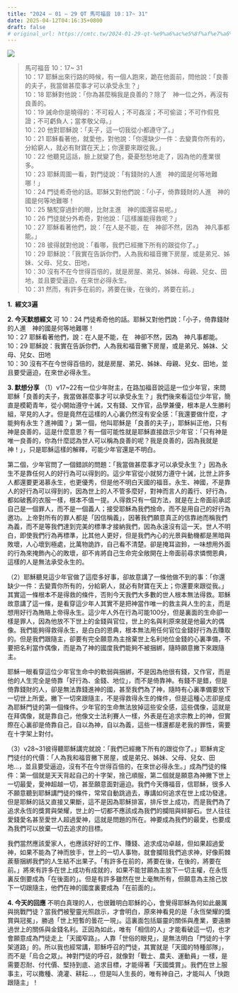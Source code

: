 ```yaml
---
title: "2024 – 01 – 29 QT 馬可福音 10：17~ 31"
date: 2025-04-12T04:16:35+0800
draft: false
# original_url: https://cmtc.tw/2024-01-29-qt-%e9%a6%ac%e5%8f%af%e7%a6%8f%e9%9f%b3-10%ef%bc%9a17-31
---
```


![](/images/qt.jpg)
> 馬可福音 10：17~ 31  
> 10：17 耶穌出來行路的時候，有一個人跑來，跪在他面前，問他說：「良善的夫子，我當做甚麼事才可以承受永生？」  
> 10：18 耶穌對他說：「你為甚麼稱我是良善的？除了　神一位之外，再沒有良善的。  
> 10：19 誡命你是曉得的：不可殺人；不可姦淫；不可偷盜；不可作假見證；不可虧負人；當孝敬父母。」  
> 10：20 他對耶穌說：「夫子，這一切我從小都遵守了。」  
> 10：21 耶穌看著他，就愛他，對他說：「你還缺少一件：去變賣你所有的，分給窮人，就必有財寶在天上；你還要來跟從我。」  
> 10：22 他聽見這話，臉上就變了色，憂憂愁愁地走了，因為他的產業很多。  
> 10：23 耶穌周圍一看，對門徒說：「有錢財的人進　神的國是何等地難哪！」  
> 10：24 門徒希奇他的話。耶穌又對他們說：「小子，倚靠錢財的人進　神的國是何等地難哪！  
> 10：25 駱駝穿過針的眼，比財主進　神的國還容易呢。」  
> 10：26 門徒就分外希奇，對他說：「這樣誰能得救呢？」  
> 10：27 耶穌看著他們，說：「在人是不能，在　神卻不然，因為　神凡事都能。」  
> 10：28 彼得就對他說：「看哪，我們已經撇下所有的跟從你了。」  
> 10：29 耶穌說：「我實在告訴你們，人為我和福音撇下房屋，或是弟兄、姊妹、父母、兒女、田地，  
> 10：30 沒有不在今世得百倍的，就是房屋、弟兄、姊妹、母親、兒女、田地，並且要受逼迫，在來世必得永生。  
> 10：31 然而，有許多在前的，將要在後，在後的，將要在前。」

**1.  經文3遍**

**2. 今天默想經文**
可 10：24 門徒希奇他的話。耶穌又對他們說：「小子，倚靠錢財的人進　神的國是何等地難哪！  
10：27 耶穌看著他們，說：在人是不能，在　神卻不然，因為　神凡事都能。  
10：29 耶穌說：我實在告訴你們，人為我和福音撇下房屋，或是弟兄、姊妹、父母、兒女、田地  
10：30 沒有不在今世得百倍的，就是房屋、弟兄、姊妹、母親、兒女、田地，並且要受逼迫，在來世必得永生。

**3. 默想分享**
（1）v17\~22有一位少年財主，在路加福音說這是一位少年官，來問耶穌「良善的夫子，我當做甚麼事才可以承受永生？」我們後來看這位少年官，簡直是模範青年，從小開始遵守十誡，又有錢、又作官，品學兼優，根本是人生勝利組，罕見的人才。但是竟然在這樣的人心裏仍然沒有安全感：「我還要做什麼，才能夠有永生？進神國？」第一個，他叫耶穌是「良善的夫子」，耶穌糾正他，只有神是良善的，這是什麼意思？有一個可能性就是耶穌直接啟示少年官：「只有神是唯一良善的，你為什麼認為世人可以稱為良善的呢？我是良善的，因為我就是神！」，只是耶穌這樣的解釋，可能少年官還是不明白。

第二個，少年官問了一個錯誤的問題：「我當做甚麼事才可以承受永生？」因為永生不是靠任何人的好行為可以得到的。這少年官從小就努力遵守十誡，比世上許多人都還要更渴慕永生，也更優秀，但是他不明白天國的福音。永生、神國，不是靠人的好行為可以得到的，因為世上的人不管多麼好，對神而言人的義行、好行為，都如破舊的衣服一樣，根本不值一提。人得救只有一個方法，就是在上帝面前承認自己是一個罪人，而不是一個義人；接受耶穌為我們捨命，而不是用自己的好行為邀功。上帝對所有的罪人都是「因信稱義」，因著我們願意真正的信靠祂而稱我們為義，而不是等我們達到完美的標準才接納我們，因為永遠沒有這一天。世人不明白，即使我們行為再標準，比其他人更好，但是我們內心的光景與動機都是黑暗與敗壞，人心壞到極處，比萬物詭詐，自己看不清楚。卻是掩耳盜鈴，一味想用外面的行為來掩飾內心的敗壞，卻不肯將自己生命完全敞開在上帝面前尋求憐憫恩典，這樣的人是無法承受永生的。

（2）耶穌聽見這少年官做了這麼多好事，卻故意講了一條他做不到的事：「你還缺少一件：去變賣你所有的，分給窮人，就必有財寶在天上；你還要來跟從我。」其實這一條根本不是得救的條件，否則今天我們大多數的世人根本無法得救。耶穌故意講了這一條，是看穿這少年人其實不是把神當作唯一的救主與人生的主，而是想用好行為賄賂上帝得永生。這少年人外在行為可能100分，但是裏面的生命卻一樣是罪人，因為他放不下世上的金錢與官位，世上的名與利原來就是他最大的偶像。我們能夠得救得永生，是白白的恩典，根本無法用任何官位金錢好行為去賺取的。但是我們跟隨主，卻要有完全願意為主捨棄世上名利地位金錢的心裏準備，不要把名利當作偶像，而是為了神的國度我們能夠不被捆綁，隨時願意撇下來跟隨主。

耶穌一眼看穿這位少年官生命中的軟弱與捆綁，不是因為他很有錢，又作官，而是他的人生完全是倚靠「好行為、金錢、地位」，而不是倚靠神。有錢不是錯，但是倚靠錢財的人，卻是無法靠錢進神的國，甚至我們為了神，隨時有心裏準備要放下一切世上所愛。撇下一切來跟隨主，不是得救得永生的條件，但是這種心志卻是成為耶穌門徒的第一個條件。少年官的生命無法放掉這些安全感，這些偶像，這就是在拜偶像，就是靠自己，他像文士法利賽人一樣，外表是在追求宗教上的神，但實際在心裏卻是倚靠自己，自以為神，自以為義，這些一樣還都是老我的罪性，需要在十字架上對付。

（3）v28\~31彼得聽耶穌講完就說：「我們已經撇下所有的跟從你了。」耶穌肯定門徒付的代價：「人為我和福音撇下房屋，或是弟兄、姊妹、父母、兒女、田地…，並且要受逼迫，沒有不在今世得百倍的，在來世必得永生。」成為門徒的條件：第一個就是天天背起自己的十字架，捨己順服，第二個就是願意為神撇下世上一切最愛，愛神超越一切，甚至願意面對逼迫。我們今天傳福音，信耶穌，很多人不願意聽到耶穌講門徒的條件，常常自動跳過去，專講如何追求在世上成功發達。但是耶穌的話又直接又果斷，這不是因為耶穌排富，排斥世上成功，而是我們為了追求永恆的獎賞與榮耀，世上的一切都不應該成為我們的攔阻與絆腳石。世人往往愛錢愛名甚至愛世人超過愛神，這就是問題的所在。神要成為我們的最愛，也要成為我們可以放棄一切去追求的目標。

我們當然應該愛家人，也應該好好的工作、賺錢、追求成功卓越，但如果超過愛神，如果不能為了神而放手，世上的一切人事物，就會攔阻我們追求神，好像荊棘蒺藜捆綁我們的人生結不出果子。「有許多在前的，將要在後，在後的，將要在前。」將來有許多在世上成功有成就的，如果不能甘願為主放下一切主權，在永恆裏反倒要成為「在後面的」。但是有許多雖然在世上毫無所有，但願意為主捨己放下一切跟隨主，他們在神的國度裏要成為「在前面的」。

**4. 今天的回應**
不明白真理的人，也很難明白耶穌的心，會覺得耶穌為何如此嚴厲與挑戰門徒？當我們被聖靈光照啟示，才會明白，原來神看見的是「永恆榮耀的獎賞與冠冕」，勝過「世上短暫的曇花一現」。這裏面包括屬靈的關係與產業，要遠勝過世上的關係與金錢名利。正因為如此，唯有「相信的人」才能看破這一切，也才會願意成為門徒走上「天國窄路」。人靠「世俗的眼見」，是無法明白「門徒的十字架道路」的。所以我也經常講，耶穌呼召的門徒，其實就是「天國的特種部隊」，而不是「烏合之眾」。神對門徒的呼召，就像對「戰士、農夫、運動員」一樣，是需要忍耐、付代價、堅持到底、追求目標，才能得著「天國獎賞」。我們在世上服事主，可以撒種、澆灌、耕耘…，但是叫人生長的，唯有神自己，才能叫人「快跑跟隨主」！
